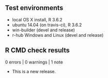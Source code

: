 ## Test environments
* local OS X install, R 3.6.2
* ubuntu 14.04 (on travis-ci), R 3.6.2
* win-builder (devel and release)
* r-hub Windows and Linux (devel and release)

## R CMD check results

0 errors | 0 warnings | 1 note

* This is a new release.
